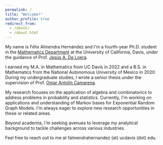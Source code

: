```yaml
---
permalink: /
title: "Welcome!"
author_profile: true
redirect_from: 
  - /about/
  - /about.html
---
```


My name is Félix Almendra Hernández and I'm a fourth-year Ph.D. student in the [Mathematics Department](https://www.math.ucdavis.edu/) at the University of California, Davis, under the guidance of Prof. [Jesús A. De Loera](https://www.math.ucdavis.edu/~deloera/ "Jesus De Loera"). 

I earned my M.A. in Mathematics from UC Davis in 2022 and a B.S. in Mathematics from the National Autonomous University of Mexico in 2020. During my undergraduate studies, I wrote a senior thesis under the supervision of Prof. [Omar Antolín Camarena](https://www.matem.unam.mx/~omar/).

My research focuses on the application of algebra and combinatorics to address problems in probability and statistics. Currently, I'm working on applications and understanding of Markov bases for Exponential Random Graph Models. I'm always eager to explore new research opportunities in these or related areas.

Beyond academia, I'm seeking avenues to leverage my analytical background to tackle challenges across various industries.

Feel free to reach out to me at falmendrahernandez (at) ucdavis (dot) edu.
